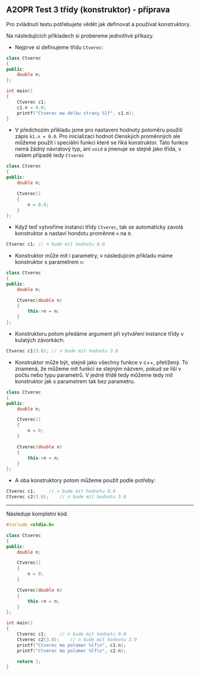 A2OPR Test 3 třídy (konstruktor) - příprava
---
Pro zvládnutí testu potřebujete vědět jak definovat a používat konstruktory. 

Na následujících příkladech si probereme jednotlivé příkazy. 

*  Nejprve si definujeme třídu `Ctverec`:

```c++
class Ctverec
{
public:
	double n;
};

int main()
{
	Ctverec c1;
	c1.n = 0.0;
	printf("Ctverec ma delku strany %lf", c1.n);
}
```

* V předchozím příkladu jsme pro nastavení hodnoty poloměru použili zápis `k1.n = 0.0`. Pro inicializaci hodnot členských proměnných ale můžeme použít i speciální funkci které se říká konstruktor. Tato funkce nemá žádný návratový typ, ani `void` a jmenuje se stejně jako třída, v našem případě tedy `Ctverec`

```c++ 
class Ctverec
{
public:
	double n;

	Ctverec()
	{
		n = 0.0;
	}
};
```

* Když teď vytvoříme instanci třídy `Ctverec`, tak se automaticky zavolá konstruktor a nastaví hondotu proměnné `n` na `0`.

```c++ 
Ctverec c1; // n bude mit hodnotu 0.0
```

* Konstruktor může mít i parametry, v následujícím příkladu máme konstruktor s parametrem `n`:

```c++ 
class Ctverec
{
public:
	double n;

	Ctverec(double n)
	{
		this->n = n;
	}
};
```

* Konstruktoru potom předáme argument při vytváření instance třídy v kulatých závorkách: 

```c++ 
Ctverec c1(3.0); // n bude mit hodnotu 3.0
```

* Konstruktor může být, stejně jako všechny funkce v c++, přetížený. To znamená, že můžeme mít funkci se stejným názvem, pokud se liší v počtu nebo typu parametrů. V jedné třídě tedy můžeme tedy mít konstruktor jak s parametrem tak bez parametru.

```c++ 
class Ctverec
{
public:
	double n;

	Ctverec()
	{
		n = 0;
	}

	Ctverec(double n)
	{
		this->n = n;
	}
};
```

* A oba konstruktory potom můžeme použít podle potřeby:

```c++ 
Ctverec c1;		// n bude mit hodnotu 0.0
Ctverec c2(3.0);	// n bude mit hodnotu 3.0
```

---
Následuje kompletní kód.

```c++
#include <stdio.h>

class Ctverec
{
public:
	double n;

	Ctverec()
	{
		n = 0;
	}

	Ctverec(double n)
	{
		this->n = n;
	}
};

int main()
{
	Ctverec c1;		// n bude mit hodnotu 0.0
	Ctverec c2(3.0);	// n bude mit hodnotu 3.0
	printf("Ctverec ma polomer %lf\n", c1.n);
	printf("Ctverec ma polomer %lf\n", c2.n);

	return 1;
}
```